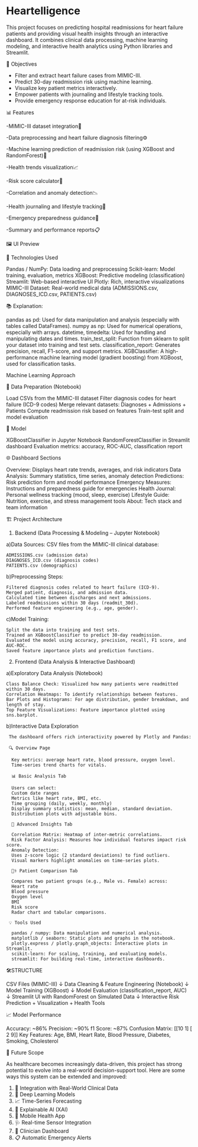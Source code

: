 # Heartelligence
This project focuses on predicting hospital readmissions for heart failure patients and providing visual health insights through an interactive dashboard. It combines clinical data processing, machine learning modeling, and interactive health analytics using Python libraries and Streamlit.


🎯 Objectives
- Filter and extract heart failure cases from MIMIC-III.
- Predict 30-day readmission risk using machine learning.
- Visualize key patient metrics interactively.
- Empower patients with journaling and lifestyle tracking tools.
- Provide emergency response education for at-risk individuals.


📊 Features


-MIMIC-III dataset integration📁 

-Data preprocessing and heart failure diagnosis filtering⚙️ 

-Machine learning prediction of readmission risk (using XGBoost and RandomForest)🤖 

-Health trends visualization📈 

-Risk score calculator🧠 

-Correlation and anomaly detection📉 

-Health journaling and lifestyle tracking🧾 

-Emergency preparedness guidance🚨 

-Summary and performance reports📋 

🖼️ UI Preview



🧪 Technologies Used

Pandas / NumPy:	Data loading and preprocessing
Scikit-learn:	Model training, evaluation, metrics
XGBoost:	Predictive modeling (classification)
Streamlit:	Web-based interactive UI
Plotly:	Rich, interactive visualizations
MIMIC-III Dataset:	Real-world medical data (ADMISSIONS.csv, DIAGNOSES_ICD.csv, PATIENTS.csv)


📚 Explanation:

pandas as pd: Used for data manipulation and analysis (especially with tables called DataFrames).
numpy as np: Used for numerical operations, especially with arrays.
datetime, timedelta: Used for handling and manipulating dates and times.
train_test_split: Function from sklearn to split your dataset into training and test sets.
classification_report: Generates precision, recall, F1-score, and support metrics.
XGBClassifier: A high-performance machine learning model (gradient boosting) from XGBoost, used for classification tasks.


Machine Learning Approach

📁 Data Preparation (Notebook)

Load CSVs from the MIMIC-III dataset
Filter diagnosis codes for heart failure (ICD-9 codes)
Merge relevant datasets: Diagnoses + Admissions + Patients
Compute readmission risk based on features
Train-test split and model evaluation

🤖 Model

XGBoostClassifier in Jupyter Notebook
RandomForestClassifier in Streamlit dashboard
Evaluation metrics: accuracy, ROC-AUC, classification report

🌐 Dashboard Sections

Overview:	Displays heart rate trends, averages, and risk indicators
Data Analysis:	Summary statistics, time series, anomaly detection
Predictions:	Risk prediction form and model performance
Emergency Measures:	Instructions and preparedness guide for emergencies
Health Journal:	Personal wellness tracking (mood, sleep, exercise)
Lifestyle Guide:	Nutrition, exercise, and stress management tools
About:	Tech stack and team information


🏗️ Project Architecture

1. Backend (Data Processing & Modeling – Jupyter Notebook)
   
  a)Data Sources: CSV files from the MIMIC-III clinical database:
  
    ADMISSIONS.csv (admission data)
    DIAGNOSES_ICD.csv (diagnosis codes)
    PATIENTS.csv (demographics)

  b)Preprocessing Steps:
  
    Filtered diagnosis codes related to heart failure (ICD-9).
    Merged patient, diagnosis, and admission data.
    Calculated time between discharges and next admissions.
    Labeled readmissions within 30 days (readmit_30d).
    Performed feature engineering (e.g., age, gender).

  c)Model Training:
  
    Split the data into training and test sets.
    Trained an XGBoostClassifier to predict 30-day readmission.
    Evaluated the model using accuracy, precision, recall, F1 score, and AUC-ROC.
    Saved feature importance plots and prediction functions.

2. Frontend (Data Analysis & Interactive Dashboard)
   
  a)Exploratory Data Analysis (Notebook)
  
    Class Balance Check: Visualized how many patients were readmitted within 30 days.
    Correlation Heatmaps: To identify relationships between features.    
    Bar Plots and Histograms: For age distribution, gender breakdown, and length of stay.
    Top Feature Visualizations: Feature importance plotted using sns.barplot.

   b)Interactive Data Exploration
   
     The dashboard offers rich interactivity powered by Plotly and Pandas:

     🔍 Overview Page
     
      Key metrics: average heart rate, blood pressure, oxygen level.
      Time-series trend charts for vitals.

      📊 Basic Analysis Tab
      
      Users can select:
      Custom date ranges
      Metrics like heart rate, BMI, etc.
      Time grouping (daily, weekly, monthly)
      Display summary statistics: mean, median, standard deviation.
      Distribution plots with adjustable bins.

      🧠 Advanced Insights Tab
      
      Correlation Matrix: Heatmap of inter-metric correlations.
      Risk Factor Analysis: Measures how individual features impact risk score.
      Anomaly Detection:
      Uses z-score logic (2 standard deviations) to find outliers.
      Visual markers highlight anomalies on time-series plots.

      🧑‍⚕️ Patient Comparison Tab
      
      Compares two patient groups (e.g., Male vs. Female) across:
      Heart rate
      Blood pressure
      Oxygen level
      BMI
      Risk score
      Radar chart and tabular comparisons.

     💡 Tools Used
     
      pandas / numpy: Data manipulation and numerical analysis.
      matplotlib / seaborn: Static plots and graphs in the notebook.
      plotly.express / plotly.graph_objects: Interactive plots in Streamlit.
      scikit-learn: For scaling, training, and evaluating models.
      streamlit: For building real-time, interactive dashboards.


🛠️STRUCTURE

CSV Files (MIMIC-III) 
    ↓
Data Cleaning & Feature Engineering (Notebook)
    ↓
Model Training (XGBoost)
    ↓
Model Evaluation (classification_report, AUC)
    ↓
Streamlit UI with RandomForest on Simulated Data
    ↓
Interactive Risk Prediction + Visualization + Health Tools


📈 Model Performance

Accuracy: ~86%
Precision: ~90%
f1 Score: ~87%
Confusion Matrix:  [[10  1]
                   [ 2  9]]
Key Features: Age, BMI, Heart Rate, Blood Pressure, Diabetes, Smoking, Cholesterol


🚀 Future Scope

As healthcare becomes increasingly data-driven, this project has strong potential to evolve into a real-world decision-support tool. Here are some ways this system can be extended and improved:

1. 🔬 Integration with Real-World Clinical Data
2. 🧠 Deep Learning Models
3. 📈 Time-Series Forecasting
4. 🧪 Explainable AI (XAI)
5. 📱 Mobile Health App
6. 🩺 Real-time Sensor Integration
7. 🏥 Clinician Dashboard
8. 📋 Automatic Emergency Alerts

